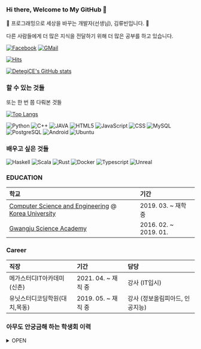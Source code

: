 ### Hi there, Welcome to My GitHub 👋

🌱 프로그래밍으로 세상을 바꾸는 개발자(선생님), 김류빈입니다. 🌱

다른 사람들에게 더 많은 지식을 전달하기 위해 더 많은 공부를 하고 있습니다.

[![Facebook](https://img.shields.io/badge/facebook-1877f2?style=flat-square&logo=facebook&logoColor=white&link=https://www.facebook.com/profile.php?id=100007918114049)](https://www.facebook.com/profile.php?id=100007918114049) [![GMail](https://img.shields.io/badge/Gmail-d14836?style=flat-square&logo=Gmail&logoColor=white&link=mailto:martino1103@gmail.com)](mailto:martino1103@gmail.com)

[![Hits](https://hits.seeyoufarm.com/api/count/incr/badge.svg?url=https%3A%2F%2Fgithub.com%2FDetegiCE&count_bg=%2379C83D&title_bg=%23555555&icon=&icon_color=%23E7E7E7&title=hits&edge_flat=false)](https://hits.seeyoufarm.com)

[![DetegiCE's GitHub stats](https://github-readme-stats.vercel.app/api?username=DetegiCE)](https://github.com/DetegiCE/github-readme-stats)

### 할 수 있는 것들
또는 한 번 쯤 다뤄본 것들

[![Top Langs](https://github-readme-stats.vercel.app/api/top-langs/?username=DetegiCE&layout=compact&langs_count=10)](https://github.com/DetegiCE)

![Python](https://img.shields.io/badge/Python-3775a9?style=flat-square&logo=Python&logoColor=white) ![C++](https://img.shields.io/badge/C%2B%2B-00599c?style=flat-square&logo=C%2B%2B&logoColor=white) ![JAVA](https://img.shields.io/badge/JAVA-007386?style=flat-square&logo=JAVA&logoColor=white)
![HTML5](https://img.shields.io/badge/HTML5-E44E25?style=flat-square&logo=HTML5&logoColor=white) ![JavaScript](https://img.shields.io/badge/JavaScript-F3E050?style=flat-square&logo=JavaScript&logoColor=white) ![CSS](https://img.shields.io/badge/CSS-304BDB?style=flat-square&logo=CSS3&logoColor=white) ![MySQL](https://img.shields.io/badge/MySQL-285F86?style=flat-square&logo=MySQL&logoColor=white) ![PostgreSQL](https://img.shields.io/badge/PostgreSQL-3C5F8F?style=flat-square&logo=PostgreSQL&logoColor=white)
![Android](https://img.shields.io/badge/Android-A4CB3E?style=flat-square&logo=Android&logoColor=white) ![Ubuntu](https://img.shields.io/badge/Ubuntu-e95420?style=flat-square&logo=Ubuntu&logoColor=white)

### 배우고 싶은 것들

![Haskell](https://img.shields.io/badge/Haskell-666666?style=flat-square&logo=Haskell&logoColor=white) ![Scala](https://img.shields.io/badge/Scala-CD4430?style=flat-square&logo=Scala&logoColor=white) ![Rust](https://img.shields.io/badge/Rust-000000?style=flat-square&logo=Rust&logoColor=white) ![Docker](https://img.shields.io/badge/Docker-4B93E6?style=flat-square&logo=Docker&logoColor=white) ![Typescript](https://img.shields.io/badge/Typescript-4477C1?style=flat-square&logo=Typescript&logoColor=white) ![Unreal](https://img.shields.io/badge/Unreal%20Engine-313131?style=flat-square&logo=Unreal%20Engine&logoColor=white)


### EDUCATION

학교 | 기간 
:---|:---
[Computer Science and Engineering](https://cs.korea.ac.kr/cs/index.do) @ [Korea University](http://korea.ac.kr/mbshome/mbs/university/index.do) | 2019. 03. ~ 재학 중
[Gwangju Science Academy](http://gsa.gen.hs.kr/main/main.php) | 2016. 02. ~ 2019. 01. 

### Career

직장 | 기간 | 담당
:---|:---|:---
메가스터디IT아카데미(신촌) | 2021. 04. ~ 재직 중 | 강사 (IT입시)
유닛스터디코딩학원(대치,목동) | 2019. 05. ~ 재직 중 | 강사 (정보올림피아드, 인공지능)

### 아무도 안궁금해 하는 학생회 이력

<details>
<summary>OPEN</summary>

#### 과학영재학교 광주과학고등학교

기간 | 직위
:---|:---
2017. 03. ~ 2017. 08. | 32기 학생회 생활체육부원
2017. 08. ~ 2018. 08. | 33기 학생회장

#### 고려대학교

##### 총학생회

기간 |  직위
:---|:---
2019. 03. ~ 2019. 05. | 2019 석탑대동제 사무국 실무팀원
2019. 11. ~ 2019. 12. | 제 52대 중앙선거관리위원회 집행국 국원
2019. 11. ~ 2019. 12. | 제 52대 총학생회 선거 정보대학 지역선거관리위원회 위원
2020. 01. ~ 2020. 04. | 중앙비상대책위원회 임시중앙집행위원회 교육자치국 국원
2020. 10. ~ 2020. 11. | 제 52대 2차 재선거 중앙선거관리위원회 위원
2021. 01. ~ | 임시중앙집행위원회 재정사무국 국원

##### 정보대학 학생회

기간 | 직위
:---|:---
2019. 03. ~ 2020. 02. | 과잠준비위원회 위원장
2019. 03. ~ 2020. 04. | 컴퓨터학과 3반 대표
2019. 03. ~ 2020. 10. | 비상대책위원회 위원
2019. 12. ~ 2020. 01. | 2020 새터준비위원회 위원
2019. 12. ~ 2020. 05. | 과방학생회실 관리위원회 임시위원장
2020. 03. ~ 2021. 02. | 소모임 CPHELL 디자인부장
2020. 05. ~ 2020. 10. | 임시집행부장
2020. 05. ~ 2021. 03. | 과방학생회실 관리위원회 위원
2020. 07. ~ 2020. 10. | 회칙개정특별위원회 위원
2020. 10. ~ 2020. 11. | 상임위원회 위원장
2020. 10. ~ 2020. 11. | 제 5대 4차 재선거 선거관리위원회 위원장
2020. 10. ~ | 동아리 KOSMOS 회장
2020. 10. ~ | 동아리연합회장
2020. 11. ~ | 집행부장
2020. 11. ~ | 집행부 교육/사무국장
2021. 03. ~ | 동아리 CPHELL 부회장
2021. 04. ~ | 자치공간협의회 명예회원

##### 애기능동아리연합회

기간 | 직위
:---|:---
2021. 01. ~ 2021. 04. | 임시집행위원회 공간안전국 국원
2021. 03. ~ 2021. 03. | 애기능동아리박람회 서포터즈
2021. 04. ~ | 집행부 공간방역국 국원

</details>


